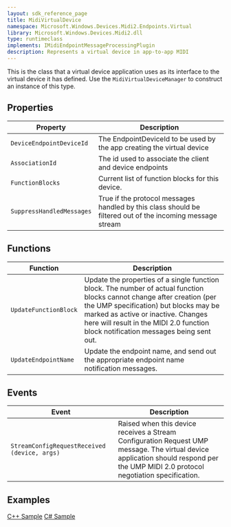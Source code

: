 ```yaml
---
layout: sdk_reference_page
title: MidiVirtualDevice
namespace: Microsoft.Windows.Devices.Midi2.Endpoints.Virtual
library: Microsoft.Windows.Devices.Midi2.dll
type: runtimeclass
implements: IMidiEndpointMessageProcessingPlugin
description: Represents a virtual device in app-to-app MIDI
---
```


This is the class that a virtual device application uses as its interface to the virtual device it has defined. Use the `MidiVirtualDeviceManager` to construct an instance of this type.

## Properties

| Property | Description |
| --------------- | ----------- |
| `DeviceEndpointDeviceId` | The EndpointDeviceId to be used by the app creating the virtual device |
| `AssociationId` | The id used to associate the client and device endpoints |
| `FunctionBlocks` | Current list of function blocks for this device. |
| `SuppressHandledMessages` | True if the protocol messages handled by this class should be filtered out of the incoming message stream |

## Functions

| Function | Description |
| --------------- | ----------- |
| `UpdateFunctionBlock` | Update the properties of a single function block. The number of actual function blocks cannot change after creation (per the UMP specification) but blocks may be marked as active or inactive. Changes here will result in the MIDI 2.0 function block notification messages being sent out. |
| `UpdateEndpointName` | Update the endpoint name, and send out the appropriate endpoint name notification messages. |

## Events

| Event | Description |
| --------------- | ----------- |
| `StreamConfigRequestReceived (device, args)` | Raised when this device receives a Stream Configuration Request UMP message. The virtual device application should respond per the UMP MIDI 2.0 protocol negotiation specification. |

## Examples

[C++ Sample](https://github.com/microsoft/MIDI/blob/main/samples/cpp-winrt/simple-app-to-app-midi/main.cpp)
[C# Sample](https://github.com/microsoft/MIDI/tree/main/samples/csharp-net/virtual-device-app-winui)
